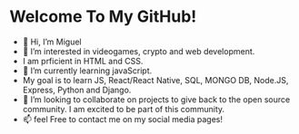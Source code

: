 # Welcome To My GitHub!
- 👋 Hi, I’m Miguel
- 👀 I’m interested in videogames, crypto and web development.
- I am prficient in HTML and CSS.
- 🌱 I’m currently learning javaScript.
- My goal is to learn JS, React/React Native, SQL, MONGO DB, Node.JS, Express, Python and Django. 
- 💞️ I’m looking to collaborate on projects to give back to the open source community. I am excited to be part of this community.
- 📫 feel Free to contact me on my social media pages!